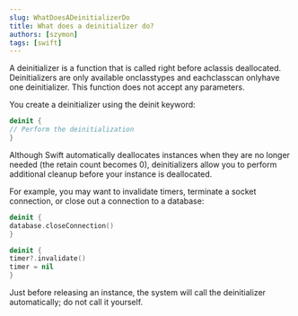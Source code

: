```yaml
---
slug: WhatDoesADeinitializerDo
title: What does a deinitializer do?
authors: [szymon]
tags: [swift]
---
```



A deinitializer is a function that is called right before aclassis deallocated. Deinitializers are only available onclasstypes and eachclasscan onlyhave one deinitializer. This function does not accept any parameters.

You create a deinitializer using the deinit keyword:

```swift
deinit {
// Perform the deinitialization
}
```

Although Swift automatically deallocates instances when they are no longer needed (the retain count becomes 0), deinitializers allow you to perform additional cleanup before your instance is deallocated.

For example, you may want to invalidate timers, terminate a socket connection, or close out a connection to a database:

```swift
deinit {
database.closeConnection()
}

deinit {
timer?.invalidate()
timer = nil
}
```

Just before releasing an instance, the system will call the deinitializer automatically; do not call it yourself.
